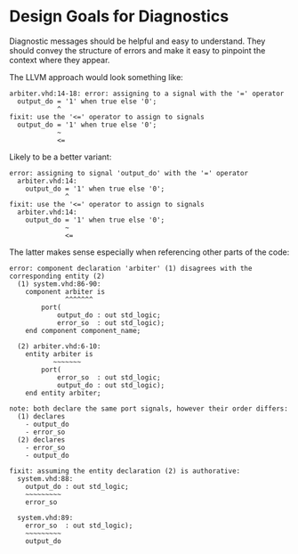 # Design Goals for Diagnostics

Diagnostic messages should be helpful and easy to understand. They should convey
the structure of errors and make it easy to pinpoint the context where they
appear.

The LLVM approach would look something like:

    arbiter.vhd:14-18: error: assigning to a signal with the '=' operator
      output_do = '1' when true else '0';
                ^
    fixit: use the '<=' operator to assign to signals
      output_do = '1' when true else '0';
                ~
                <=

Likely to be a better variant:

    error: assigning to signal 'output_do' with the '=' operator
      arbiter.vhd:14:
        output_do = '1' when true else '0';
                  ^
    fixit: use the '<=' operator to assign to signals
      arbiter.vhd:14:
        output_do = '1' when true else '0';
                  ~
                  <=

The latter makes sense especially when referencing other parts of the code:

    error: component declaration 'arbiter' (1) disagrees with the corresponding entity (2)
      (1) system.vhd:86-90:
        component arbiter is
                  ^^^^^^^
            port(
                output_do : out std_logic;
                error_so  : out std_logic);
        end component component_name;

      (2) arbiter.vhd:6-10:
        entity arbiter is
               ~~~~~~~
            port(
                error_so  : out std_logic;
                output_do : out std_logic);
        end entity arbiter;

    note: both declare the same port signals, however their order differs:
      (1) declares
        - output_do
        - error_so
      (2) declares
        - error_so
        - output_do

    fixit: assuming the entity declaration (2) is authorative:
      system.vhd:88:
        output_do : out std_logic;
        ~~~~~~~~~
        error_so

      system.vhd:89:
        error_so  : out std_logic);
        ~~~~~~~~~
        output_do
